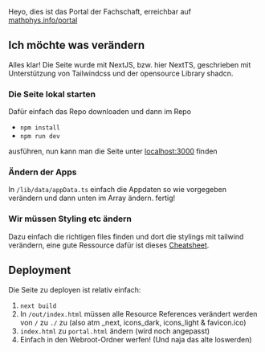 Heyo, dies ist das Portal der Fachschaft, erreichbar auf [mathphys.info/portal](https://mathphys.info/portal)

## Ich möchte was verändern

Alles klar! Die Seite wurde mit NextJS, bzw. hier NextTS, geschrieben mit Unterstützung von Tailwindcss 
und der opensource Library shadcn.

### Die Seite lokal starten
Dafür einfach das Repo downloaden und dann im Repo
- `npm install`
- `npm run dev`

ausführen, nun kann man die Seite unter [localhost:3000](http://localhost:3000) finden

### Ändern der Apps
In `/lib/data/appData.ts` einfach die Appdaten so wie vorgegeben verändern und dann unten im Array ändern. fertig!

### Wir müssen Styling etc ändern
Dazu einfach die richtigen files finden und dort die stylings mit tailwind verändern, eine gute Ressource dafür ist
dieses [Cheatsheet](https://www.creative-tim.com/twcomponents/cheatsheet/).

## Deployment
Die Seite zu deployen ist relativ einfach:
1. `next build`
2. In `/out/index.html` müssen alle Resource References verändert werden von `/` zu `./` zu (also atm _next, icons_dark, icons_light & favicon.ico)
3. `index.html` zu `portal.html` ändern (wird noch angepasst)
4. Einfach in den Webroot-Ordner werfen! (Und naja das alte loswerden)
